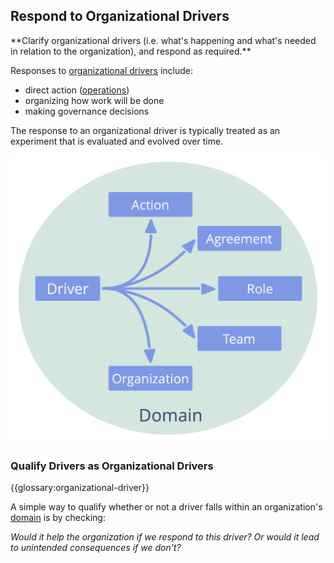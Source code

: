 ## Respond to Organizational Drivers

<summary>
**Clarify organizational drivers (i.e. what's happening and what's needed in relation to the organization), and respond as required.**
</summary>

Responses to [organizational drivers](glossary:organizational-driver) include:

- direct action ([operations](glossary:operations))
- organizing how work will be done 
- making governance decisions

The response to an organizational driver is typically treated as an experiment that is evaluated and evolved over time.

![Possible responses to organizational drivers](img/driver-domain/driver-response-full.png)

### Qualify Drivers as Organizational Drivers

{{glossary:organizational-driver}}

A simple way to qualify whether or not a driver falls within an organization's [domain](glossary:domain) is by checking:

_Would it help the organization if we respond to this driver? Or would it lead to unintended consequences if we don't?_
